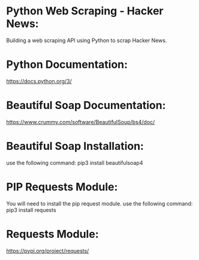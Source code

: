 # Python Web Scraping - Hacker News:
Building a web scraping API using Python to scrap Hacker News.

# Python Documentation:
https://docs.python.org/3/

# Beautiful Soap Documentation:
https://www.crummy.com/software/BeautifulSoup/bs4/doc/

# Beautiful Soap Installation:
use the following command: 
pip3 install beautifulsoap4

# PIP Requests Module:
You will need to install the pip request module.
use the following command: 
pip3 install requests

# Requests Module:
https://pypi.org/project/requests/

